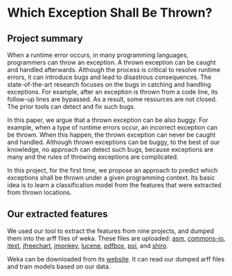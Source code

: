 # Which Exception Shall Be Thrown?

## Project summary

When a runtime error occurs, in many programming languages, programmers can throw an exception. A thrown exception can be caught and handled afterwards. Although the process is critical to resolve runtime errors, it can introduce bugs and lead to disastrous consequences. The state-of-the-art research focuses on the bugs in catching and handling exceptions. For example, after an exception is thrown from a code line, its follow-up lines are bypassed. As a result, some resources are not closed. The prior tools can detect and fix such bugs. 

In this paper, we argue that a thrown exception can be also buggy. For example, when a type of runtime errors occur, an incorrect exception can be thrown. When this happen, the thrown exception can never be caught and handled. Although thrown exceptions can be buggy, to the best of our knowledge, no approach can detect such bugs, because exceptions are many and the rules of throwing exceptions are complicated. 

In this project, for the first time, we propose an approach to predict which exceptions shall be thrown under a given programming context. Its basic idea is to learn a classification model from the features that were extracted from thrown locations. 


## Our extracted features

We used our tool to extract the features from nine projects, and dumped them into the arff files of weka. These files are uploaded: 
[asm](https://anonymous.4open.science/r/bd485ee0-aa90-4159-a560-086e2ad595b5/asm.arff), [commons-io](https://anonymous.4open.science/r/bd485ee0-aa90-4159-a560-086e2ad595b5/commons-io.arff), [itext](https://anonymous.4open.science/r/bd485ee0-aa90-4159-a560-086e2ad595b5/itext.arff), [jfreechart](https://anonymous.4open.science/r/bd485ee0-aa90-4159-a560-086e2ad595b5/jfreechart.arff), [jmonkey](https://anonymous.4open.science/r/bd485ee0-aa90-4159-a560-086e2ad595b5/jmonkeyengine.arff), [lucene](https://anonymous.4open.science/r/bd485ee0-aa90-4159-a560-086e2ad595b5/lucene.arff), [pdfbox](https://anonymous.4open.science/r/bd485ee0-aa90-4159-a560-086e2ad595b5/pdfbox.arff), [poi](https://anonymous.4open.science/r/bd485ee0-aa90-4159-a560-086e2ad595b5/arff), and [shiro](https://anonymous.4open.science/r/bd485ee0-aa90-4159-a560-086e2ad595b5/shiro.arff).


Weka can be downloaded from its [website](http://www.cs.waikato.ac.nz/ml/weka/). It can read our dumped arff files and train models based on our data. 


